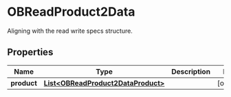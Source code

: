 

# OBReadProduct2Data

Aligning with the read write specs structure.
## Properties

Name | Type | Description | Notes
------------ | ------------- | ------------- | -------------
**product** | [**List&lt;OBReadProduct2DataProduct&gt;**](OBReadProduct2DataProduct.md) |  |  [optional]



